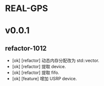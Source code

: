 # REAL-GPS

# v0.0.1

## refactor-1012

* [ok] [refactor] 动态内存分配改为 std::vector.
* [ok] [refactor] 提取 device.
* [ok] [refactor] 提取 fifo.
* [ok] [feature] 增加 USRP device.
